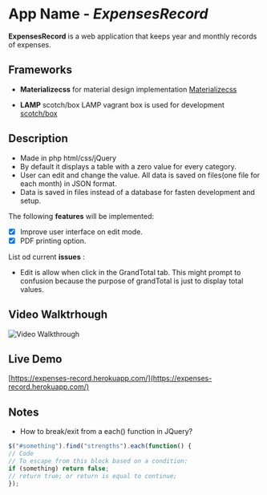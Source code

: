 # App Name - *ExpensesRecord*

**ExpensesRecord** is a web application that keeps year and monthly records of
expenses.

## Frameworks

* **Materializecss** for material design implementation [Materializecss](https://materializecss.com/)

* **LAMP** scotch/box LAMP vagrant box is used for development [scotch/box](https://app.vagrantup.com/scotch/boxes/box)


## Description

* Made in php html/css/jQuery
* By default it displays a table with a zero value for every category.
* User can edit and change the value. All data is saved on files(one file for each month) in  JSON format.
* Data is saved in files instead of a database for fasten development and setup.


The following **features** will be implemented:

- [x] Improve user interface on edit mode.
- [x] PDF printing option.

List od current **issues** :

- Edit is allow when click in the GrandTotal tab.
This might prompt to confusion because the purpose of grandTotal is 
just to display total values.



## Video Walktrhough

<img src='https://i.imgur.com/iAz5uEe.gif' title='video walkthrough' width='' alt='Video Walkthrough'/>

## Live Demo

[https://expenses-record.herokuapp.com/](https://expenses-record.herokuapp.com/)
## Notes

- How to break/exit from a each() function in JQuery?
``` javascript
$("#something").find("strengths").each(function() {
// Code
// To escape from this block based on a condition:
if (something) return false;
// return true; or return is equal to continue;
});
```
